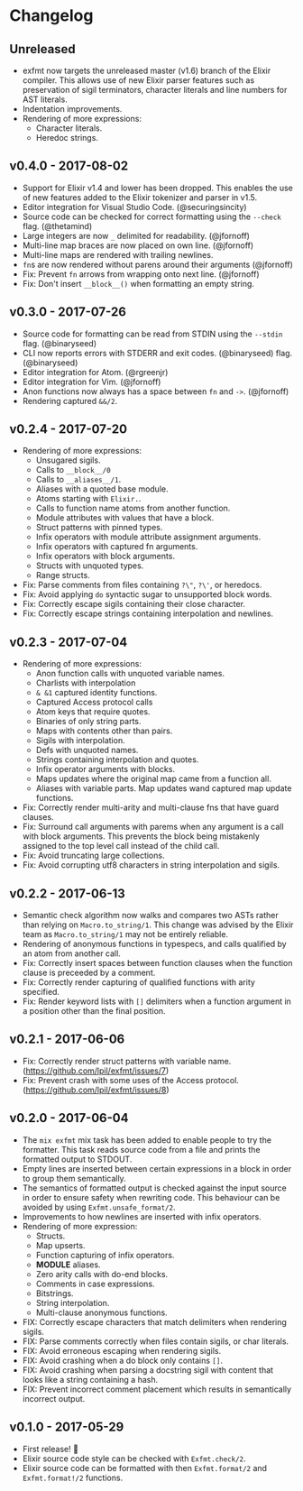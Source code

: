 Changelog
=========

## Unreleased

- exfmt now targets the unreleased master (v1.6) branch of the Elixir
  compiler. This allows use of new Elixir parser features such as preservation
  of sigil terminators, character literals and line numbers for AST literals.
- Indentation improvements.
- Rendering of more expressions:
  - Character literals.
  - Heredoc strings.


## v0.4.0 - 2017-08-02

- Support for Elixir v1.4 and lower has been dropped. This enables the use of
  new features added to the Elixir tokenizer and parser in v1.5.
- Editor integration for Visual Studio Code. (@securingsincity)
- Source code can be checked for correct formatting using the `--check` flag.
  (@thetamind)
- Large integers are now `_` delimited for readability. (@jfornoff)
- Multi-line map braces are now placed on own line. (@jfornoff)
- Multi-line maps are rendered with trailing newlines.
- `fn`s are now rendered without parens around their arguments (@jfornoff)
- Fix: Prevent `fn` arrows from wrapping onto next line. (@jfornoff)
- Fix: Don't insert `__block__()` when formatting an empty string.


## v0.3.0 - 2017-07-26

- Source code for formatting can be read from STDIN using the `--stdin`
  flag. (@binaryseed)
- CLI now reports errors with STDERR and exit codes. (@binaryseed)
  flag. (@binaryseed)
- Editor integration for Atom. (@rgreenjr)
- Editor integration for Vim. (@jfornoff)
- Anon functions now always has a space between `fn` and `->`. (@jfornoff)
- Rendering captured `&&/2`.


## v0.2.4 - 2017-07-20

- Rendering of more expressions:
  - Unsugared sigils.
  - Calls to `__block__/0`
  - Calls to `__aliases__/1`.
  - Aliases with a quoted base module.
  - Atoms starting with `Elixir.`.
  - Calls to function name atoms from another function.
  - Module attributes with values that have a block.
  - Struct patterns with pinned types.
  - Infix operators with module attribute assignment arguments.
  - Infix operators with captured fn arguments.
  - Infix operators with block arguments.
  - Structs with unquoted types.
  - Range structs.
- Fix: Parse comments from files containing `?\"`, `?\'`, or heredocs.
- Fix: Avoid applying `do` syntactic sugar to unsupported block words.
- Fix: Correctly escape sigils containing their close character.
- Fix: Correctly escape strings containing interpolation and newlines.


## v0.2.3 - 2017-07-04

- Rendering of more expressions:
  - Anon function calls with unquoted variable names.
  - Charlists with interpolation
  - `& &1` captured identity functions.
  - Captured Access protocol calls
  - Atom keys that require quotes.
  - Binaries of only string parts.
  - Maps with contents other than pairs.
  - Sigils with interpolation.
  - Defs with unquoted names.
  - Strings containing interpolation and quotes.
  - Infix operator arguments with blocks.
  - Maps updates where the original map came from a function all.
  - Aliases with variable parts.
Map updates wand captured map update functions.
- Fix: Correctly render multi-arity and multi-clause fns that have
  guard clauses.
- Fix: Surround call arguments with parems when any argument is a call
  with block arguments. This prevents the block being mistakenly
  assigned to the top level call instead of the child call.
- Fix: Avoid truncating large collections.
- Fix: Avoid corrupting utf8 characters in string interpolation
  and sigils.


## v0.2.2 - 2017-06-13

- Semantic check algorithm now walks and compares two ASTs rather
  than relying on `Macro.to_string/1`. This change was advised by
  the Elixir team as `Macro.to_string/1` may not be entirely
  reliable.
- Rendering of anonymous functions in typespecs, and
  calls qualified by an atom from another call.
- Fix: Correctly insert spaces between function clauses when
  the function clause is preceeded by a comment.
- Fix: Correctly render capturing of qualified functions with arity
  specified.
- Fix: Render keyword lists with `[]` delimiters when a function
  argument in a position other than the final position.


## v0.2.1 - 2017-06-06

- Fix: Correctly render struct patterns with variable name.
  (https://github.com/lpil/exfmt/issues/7)
- Fix: Prevent crash with some uses of the Access protocol.
  (https://github.com/lpil/exfmt/issues/8)


## v0.2.0 - 2017-06-04

- The `mix exfmt` mix task has been added to enable people to try
  the formatter. This task reads source code from a file and prints
  the formatted output to STDOUT.
- Empty lines are inserted between certain expressions in a block
  in order to group them semantically.
- The semantics of formatted output is checked against the input
  source in order to ensure safety when rewriting code. This
  behaviour can be avoided by using `Exfmt.unsafe_format/2`.
- Improvements to how newlines are inserted with infix operators.
- Rendering of more expression:
  - Structs.
  - Map upserts.
  - Function capturing of infix operators.
  - __MODULE__ aliases.
  - Zero arity calls with do-end blocks.
  - Comments in case expressions.
  - Bitstrings.
  - String interpolation.
  - Multi-clause anonymous functions.
- FIX: Correctly escape characters that match delimiters when
  rendering sigils.
- FIX: Parse comments correctly when files contain sigils, or char
  literals.
- FIX: Avoid erroneous escaping when rendering sigils.
- FIX: Avoid crashing when a do block only contains `[]`.
- FIX: Avoid crashing when parsing a docstring sigil with content
  that looks like a string containing a hash.
- FIX: Prevent incorrect comment placement which results in
  semantically incorrect output.


## v0.1.0 - 2017-05-29

- First release! 🎉
- Elixir source code style can be checked with `Exfmt.check/2`.
- Elixir source code can be formatted with then `Exfmt.format/2`
  and `Exfmt.format!/2` functions.
